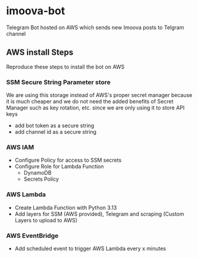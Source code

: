 # imoova-bot
Telegram Bot hosted on AWS which sends new Imoova posts to Telgram channel 

## AWS install Steps
Reproduce these steps to install the bot on AWS

### SSM Secure String Parameter store
We are using this storage instead of AWS's proper secret manager because it is much cheaper and we do not need
the added benefits of Secret Manager such as key rotation, etc. since we are only using it to store API keys
- add bot token as a secure string
- add channel id as a secure string

### AWS IAM 
- Configure Policy for access to SSM secrets
- Configure Role for Lambda Function
  - DynamoDB
  - Secrets Policy

### AWS Lambda
- Create Lambda Function with Python 3.13
- Add layers for SSM (AWS provided), Telegram and scraping (Custom Layers to upload to AWS)

### AWS EventBridge
- Add scheduled event to trigger AWS Lambda every x minutes

